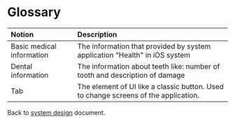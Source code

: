# Glossary<br>

Notion| Description
| :-- | :--
Basic medical information | The information that provided by system application "Health" in iOS system
Dental information | The information about teeth like: number of tooth and description of damage
Tab | The element of UI like a classic button. Used to change screens of the application.

Back to [system design](System_design.md) document.

